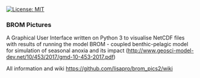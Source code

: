 [![License: MIT](https://img.shields.io/badge/License-MIT-yellow.svg)](https://opensource.org/licenses/MIT)

### BROM Pictures  
A Graphical User Interface written on Python 3 to visualise NetCDF files with results of running the model BROM - coupled benthic-pelagic model for simulation of seasonal anoxia and its impact (http://www.geosci-model-dev.net/10/453/2017/gmd-10-453-2017.pdf) 

All information and wiki https://github.com/lisapro/brom_pics2/wiki 
